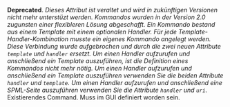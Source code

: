 __Deprecated__. *Dieses Attribut ist veraltet und wird in zukünftigen Versionen nicht mehr unterstüzt werden. Kommandos wurden in der Version 2.0 zugunsten einer flexibleren Lösung abgeschafft. Ein Kommando bestand aus einem Template mit einem optionalen Handler. Für jede Template-Handler-Kombination musste ein eigenes Kommando angelegt werden. Diese Verbindung wurde aufgebrochen und durch die zwei neuen Attribute `template` und `handler` ersetzt. Um einen Handler aufzurufen und anschließend ein Template auszuführen, ist die Definition eines Kommandos nicht mehr nötig. Um einen Handler aufzurufen und anschließend ein Template auszuführen verwenden Sie die beiden Attribute `handler` und `template`. Um einen Handler aufzurufen und anschließend eine SPML-Seite auszuführen verwenden Sie die Attribute `handler` und `uri`.*
Existierendes Command. Muss im GUI definiert worden sein.